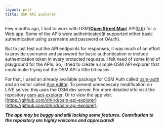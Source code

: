 ```yaml
---
layout: post
title: OSM API Explorer
---
```



Few months ago, I had to work with OSM(**[Open Street Map](https://osm.org)**) API([0.6](https://wiki.openstreetmap.org/wiki/API_v0.6)) for a Web app. Some of the APIs were authenticated(it supported either basic authentication using username and password or OAuth). 

But to just test out the API endpoints for responses, it was much of an effort to provide username and password for basic authentication or include authentication token in every protected requests. I felt need of some kind of playground for the APIs. So, I tried to create a simple OSM API explorer that could make trying out the OSM API a little bit easier.

For that, I used an already available package for OSM Auth called [osm-auth](https://github.com/osmlab/osm-auth) and an editor called [Ace editor](https://ace.c9.io/). To prevent unnecessary modification on LIVE server, this uses the OSM dev server. For more detailed info visit the repository [osm-api-explorer](https://github.com/drklrd/osm-api-explorer). Or to view the app visit [https://github.com/drklrd/osm-api-explorer](https://github.com/drklrd/osm-api-explorer).

***The app may be buggy and still lacking some features. Contribution to the repository are highly welcome and appreciated!***